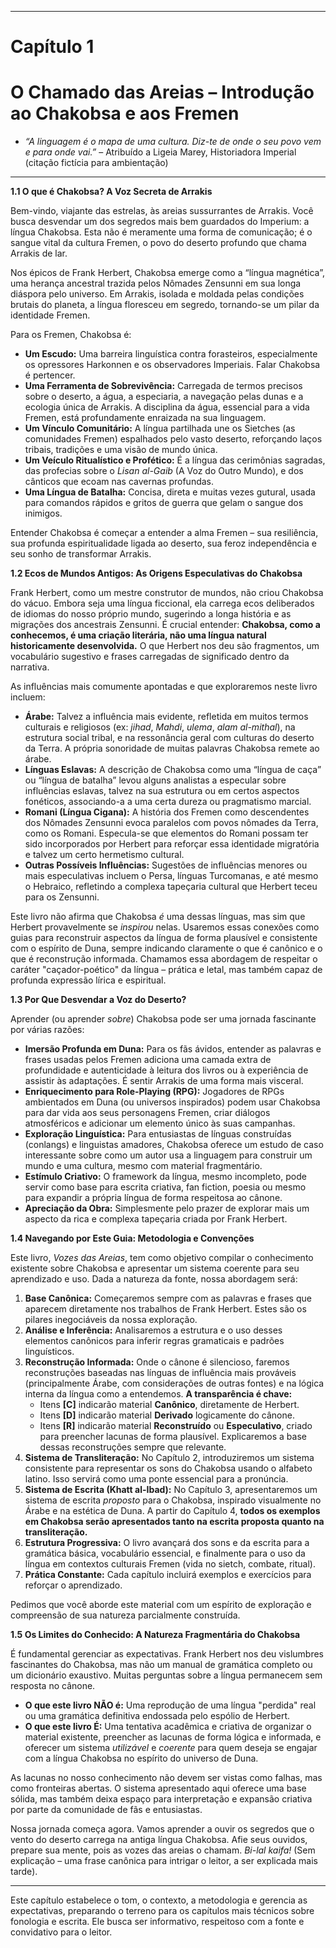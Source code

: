
---

# Capítulo 1

# O Chamado das Areias – Introdução ao Chakobsa e aos Fremen


*   *“A linguagem é o mapa de uma cultura. Diz-te de onde o seu povo vem e para onde vai.”* – Atribuído a Ligeia Marey, Historiadora Imperial (citação fictícia para ambientação)

---

**1.1 O que é Chakobsa? A Voz Secreta de Arrakis**

Bem-vindo, viajante das estrelas, às areias sussurrantes de Arrakis. Você busca desvendar um dos segredos mais bem guardados do Imperium: a língua Chakobsa. Esta não é meramente uma forma de comunicação; é o sangue vital da cultura Fremen, o povo do deserto profundo que chama Arrakis de lar.

Nos épicos de Frank Herbert, Chakobsa emerge como a “língua magnética”, uma herança ancestral trazida pelos Nômades Zensunni em sua longa diáspora pelo universo. Em Arrakis, isolada e moldada pelas condições brutais do planeta, a língua floresceu em segredo, tornando-se um pilar da identidade Fremen.

Para os Fremen, Chakobsa é:

*   **Um Escudo:** Uma barreira linguística contra forasteiros, especialmente os opressores Harkonnen e os observadores Imperiais. Falar Chakobsa é pertencer.
*   **Uma Ferramenta de Sobrevivência:** Carregada de termos precisos sobre o deserto, a água, a especiaria, a navegação pelas dunas e a ecologia única de Arrakis. A disciplina da água, essencial para a vida Fremen, está profundamente enraizada na sua linguagem.
*   **Um Vínculo Comunitário:** A língua partilhada une os Sietches (as comunidades Fremen) espalhados pelo vasto deserto, reforçando laços tribais, tradições e uma visão de mundo única.
*   **Um Veículo Ritualístico e Profético:** É a língua das cerimônias sagradas, das profecias sobre o *Lisan al-Gaib* (A Voz do Outro Mundo), e dos cânticos que ecoam nas cavernas profundas.
*   **Uma Língua de Batalha:** Concisa, direta e muitas vezes gutural, usada para comandos rápidos e gritos de guerra que gelam o sangue dos inimigos.

Entender Chakobsa é começar a entender a alma Fremen – sua resiliência, sua profunda espiritualidade ligada ao deserto, sua feroz independência e seu sonho de transformar Arrakis.

**1.2 Ecos de Mundos Antigos: As Origens Especulativas do Chakobsa**

Frank Herbert, como um mestre construtor de mundos, não criou Chakobsa do vácuo. Embora seja uma língua ficcional, ela carrega ecos deliberados de idiomas do nosso próprio mundo, sugerindo a longa história e as migrações dos ancestrais Zensunni. É crucial entender: **Chakobsa, como a conhecemos, é uma criação literária, não uma língua natural historicamente desenvolvida.** O que Herbert nos deu são fragmentos, um vocabulário sugestivo e frases carregadas de significado dentro da narrativa.

As influências mais comumente apontadas e que exploraremos neste livro incluem:

*   **Árabe:** Talvez a influência mais evidente, refletida em muitos termos culturais e religiosos (ex: *jihad*, *Mahdi*, *ulema*, *alam al-mithal*), na estrutura social tribal, e na ressonância geral com culturas do deserto da Terra. A própria sonoridade de muitas palavras Chakobsa remete ao árabe.
*   **Línguas Eslavas:** A descrição de Chakobsa como uma “língua de caça” ou “língua de batalha” levou alguns analistas a especular sobre influências eslavas, talvez na sua estrutura ou em certos aspectos fonéticos, associando-a a uma certa dureza ou pragmatismo marcial.
*   **Romani (Língua Cigana):** A história dos Fremen como descendentes dos Nômades Zensunni evoca paralelos com povos nômades da Terra, como os Romani. Especula-se que elementos do Romani possam ter sido incorporados por Herbert para reforçar essa identidade migratória e talvez um certo hermetismo cultural.
*   **Outras Possíveis Influências:** Sugestões de influências menores ou mais especulativas incluem o Persa, línguas Turcomanas, e até mesmo o Hebraico, refletindo a complexa tapeçaria cultural que Herbert teceu para os Zensunni.

Este livro não afirma que Chakobsa *é* uma dessas línguas, mas sim que Herbert provavelmente se *inspirou* nelas. Usaremos essas conexões como guias para reconstruir aspectos da língua de forma plausível e consistente com o espírito de Duna, sempre indicando claramente o que é canônico e o que é reconstrução informada. Chamamos essa abordagem de respeitar o caráter "caçador-poético" da língua – prática e letal, mas também capaz de profunda expressão lírica e espiritual.

**1.3 Por Que Desvendar a Voz do Deserto?**

Aprender (ou aprender *sobre*) Chakobsa pode ser uma jornada fascinante por várias razões:

*   **Imersão Profunda em Duna:** Para os fãs ávidos, entender as palavras e frases usadas pelos Fremen adiciona uma camada extra de profundidade e autenticidade à leitura dos livros ou à experiência de assistir às adaptações. É sentir Arrakis de uma forma mais visceral.
*   **Enriquecimento para Role-Playing (RPG):** Jogadores de RPGs ambientados em Duna (ou universos inspirados) podem usar Chakobsa para dar vida aos seus personagens Fremen, criar diálogos atmosféricos e adicionar um elemento único às suas campanhas.
*   **Exploração Linguística:** Para entusiastas de línguas construídas (conlangs) e linguistas amadores, Chakobsa oferece um estudo de caso interessante sobre como um autor usa a linguagem para construir um mundo e uma cultura, mesmo com material fragmentário.
*   **Estímulo Criativo:** O framework da língua, mesmo incompleto, pode servir como base para escrita criativa, fan fiction, poesia ou mesmo para expandir a própria língua de forma respeitosa ao cânone.
*   **Apreciação da Obra:** Simplesmente pelo prazer de explorar mais um aspecto da rica e complexa tapeçaria criada por Frank Herbert.

**1.4 Navegando por Este Guia: Metodologia e Convenções**

Este livro, *Vozes das Areias*, tem como objetivo compilar o conhecimento existente sobre Chakobsa e apresentar um sistema coerente para seu aprendizado e uso. Dada a natureza da fonte, nossa abordagem será:

1.  **Base Canônica:** Começaremos sempre com as palavras e frases que aparecem diretamente nos trabalhos de Frank Herbert. Estes são os pilares inegociáveis da nossa exploração.
2.  **Análise e Inferência:** Analisaremos a estrutura e o uso desses elementos canônicos para inferir regras gramaticais e padrões linguísticos.
3.  **Reconstrução Informada:** Onde o cânone é silencioso, faremos reconstruções baseadas nas línguas de influência mais prováveis (principalmente Árabe, com considerações de outras fontes) e na lógica interna da língua como a entendemos. **A transparência é chave:**
    *   Itens **[C]** indicarão material **Canônico**, diretamente de Herbert.
    *   Itens **[D]** indicarão material **Derivado** logicamente do cânone.
    *   Itens **[R]** indicarão material **Reconstruído** ou **Especulativo**, criado para preencher lacunas de forma plausível. Explicaremos a base dessas reconstruções sempre que relevante.
4.  **Sistema de Transliteração:** No Capítulo 2, introduziremos um sistema consistente para representar os sons do Chakobsa usando o alfabeto latino. Isso servirá como uma ponte essencial para a pronúncia.
5.  **Sistema de Escrita (Khatt al-Ibad):** No Capítulo 3, apresentaremos um sistema de escrita *proposto* para o Chakobsa, inspirado visualmente no Árabe e na estética de Duna. A partir do Capítulo 4, **todos os exemplos em Chakobsa serão apresentados tanto na escrita proposta quanto na transliteração.**
6.  **Estrutura Progressiva:** O livro avançará dos sons e da escrita para a gramática básica, vocabulário essencial, e finalmente para o uso da língua em contextos culturais Fremen (vida no sietch, combate, ritual).
7.  **Prática Constante:** Cada capítulo incluirá exemplos e exercícios para reforçar o aprendizado.

Pedimos que você aborde este material com um espírito de exploração e compreensão de sua natureza parcialmente construída.

**1.5 Os Limites do Conhecido: A Natureza Fragmentária do Chakobsa**

É fundamental gerenciar as expectativas. Frank Herbert nos deu vislumbres fascinantes do Chakobsa, mas não um manual de gramática completo ou um dicionário exaustivo. Muitas perguntas sobre a língua permanecem sem resposta no cânone.

*   **O que este livro NÃO é:** Uma reprodução de uma língua "perdida" real ou uma gramática definitiva endossada pelo espólio de Herbert.
*   **O que este livro É:** Uma tentativa acadêmica e criativa de organizar o material existente, preencher as lacunas de forma lógica e informada, e oferecer um sistema *utilizável* e *coerente* para quem deseja se engajar com a língua Chakobsa no espírito do universo de Duna.

As lacunas no nosso conhecimento não devem ser vistas como falhas, mas como fronteiras abertas. O sistema apresentado aqui oferece uma base sólida, mas também deixa espaço para interpretação e expansão criativa por parte da comunidade de fãs e entusiastas.

Nossa jornada começa agora. Vamos aprender a ouvir os segredos que o vento do deserto carrega na antiga língua Chakobsa. Afie seus ouvidos, prepare sua mente, pois as vozes das areias o chamam. *Bi-lal kaifa!* (Sem explicação – uma frase canônica para intrigar o leitor, a ser explicada mais tarde).

---
Este capítulo estabelece o tom, o contexto, a metodologia e gerencia as expectativas, preparando o terreno para os capítulos mais técnicos sobre fonologia e escrita. Ele busca ser informativo, respeitoso com a fonte e convidativo para o leitor.
